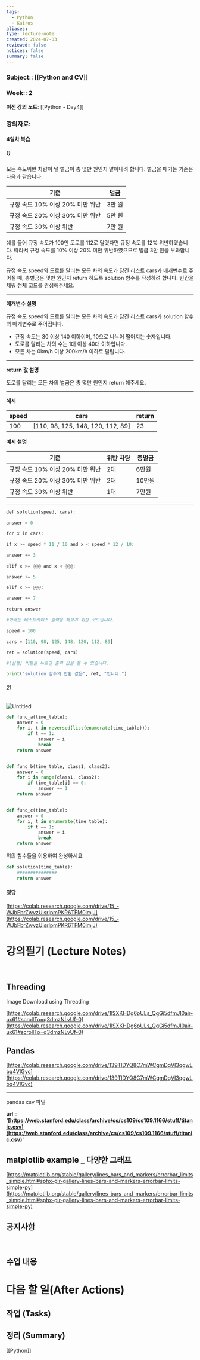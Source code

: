 ```yaml
---
tags:
  - Python
  - Kairos
aliases: 
type: lecture-note
created: 2024-07-03
reviewed: false
notices: false
summary: false
---
```

### **Subject**:: [[Python and CV]]
### **Week**:: 2

**이전 강의 노트**: [[Python - Day4]]

### 강의자료: 
#### 4일차 복습

##### 1)

모든 속도위반 차량이 낼 벌금이 총 몇만 원인지 알아내려 합니다. 벌금을 매기는 기준은 다음과 같습니다.

|기준|벌금|
|---|---|
|규정 속도 10% 이상 20% 미만 위반|3만 원|
|규정 속도 20% 이상 30% 미만 위반|5만 원|
|규정 속도 30% 이상 위반|7만 원|

예를 들어 규정 속도가 100인 도로를 112로 달렸다면 규정 속도를 12% 위반하였습니다. 따라서 규정 속도를 10% 이상 20% 미만 위반하였으므로 벌금 3만 원을 부과합니다.

규정 속도 speed와 도로를 달리는 모든 차의 속도가 담긴 리스트 cars가 매개변수로 주어질 때, 총벌금은 몇만 원인지 return 하도록 solution 함수를 작성하려 합니다. 빈칸을 채워 전체 코드를 완성해주세요.

---

**매개변수 설명**

규정 속도 speed와 도로를 달리는 모든 차의 속도가 담긴 리스트 cars가 solution 함수의 매개변수로 주어집니다.

- 규정 속도는 30 이상 140 이하이며, 10으로 나누어 떨어지는 숫자입니다.
- 도로를 달리는 차의 수는 1대 이상 40대 이하입니다.
- 모든 차는 0km/h 이상 200km/h 이하로 달립니다.

---

**return 값 설명**

도로를 달리는 모든 차의 벌금은 총 몇만 원인지 return 해주세요.

---

**예시**

|speed|cars|return|
|---|---|---|
|100|[110, 98, 125, 148, 120, 112, 89]|23|

**예시 설명**

|기준|위반 차량|총벌금|
|---|---|---|
|규정 속도 10% 이상 20% 미만 위반|2대|6만원|
|규정 속도 20% 이상 30% 미만 위반|2대|10만원|
|규정 속도 30% 이상 위반|1대|7만원|

---

```python
def solution(speed, cars):

answer = 0

for x in cars:

if x >= speed * 11 / 10 and x < speed * 12 / 10:

answer += 3

elif x >= @@@ and x < @@@:

answer += 5

elif x >= @@@:

answer += 7

return answer

#아래는 테스트케이스 출력을 해보기 위한 코드입니다.

speed = 100

cars = [110, 98, 125, 148, 120, 112, 89]

ret = solution(speed, cars)

#[실행] 버튼을 누르면 출력 값을 볼 수 있습니다.

print("solution 함수의 반환 값은", ret, "입니다.")
```

###### 2)

![Untitled](https://prod-files-secure.s3.us-west-2.amazonaws.com/285829e1-17d8-447d-a081-d547c6e2d771/01550c38-871c-487f-95e2-5b581f1bf606/Untitled.png)

```python
def func_a(time_table):    
    answer = 0
    for i, t in reversed(list(enumerate(time_table))):
        if t == 1:
            answer = i
            break
    return answer

```

```python

def func_b(time_table, class1, class2):
    answer = 0
    for i in range(class1, class2):
        if time_table[i] == 0:
            answer += 1
    return answer
```

```python

def func_c(time_table):    
    answer = 0
    for i, t in enumerate(time_table):
        if t == 1:
            answer = i
            break
    return answer
```

위의 함수들을 이용하여 완성하세요

```python
def solution(time_table):    
    ###############
    return answer
```

#### 정답
[https://colab.research.google.com/drive/15_-WJbFbrZwvzUlsrIpmPKR6TFM0imjJ](https://colab.research.google.com/drive/15_-WJbFbrZwvzUlsrIpmPKR6TFM0imjJ)

# 강의필기 (Lecture Notes)
<br>

## Threading

Image Download using Threading

[https://colab.research.google.com/drive/1lSXKHDg6pULs_QgGi5dfmJI0air-ux61#scrollTo=q3dmzNLvUf-0](https://colab.research.google.com/drive/1lSXKHDg6pULs_QgGi5dfmJI0air-ux61#scrollTo=q3dmzNLvUf-0)

## Pandas

[https://colab.research.google.com/drive/139TlDYQ8C7mWCgmDgVI3qgwLbq4VIGvc](https://colab.research.google.com/drive/139TlDYQ8C7mWCgmDgVI3qgwLbq4VIGvc)

---

pandas csv 파일

**url = '[https://web.stanford.edu/class/archive/cs/cs109/cs109.1166/stuff/titanic.csv](https://web.stanford.edu/class/archive/cs/cs109/cs109.1166/stuff/titanic.csv)'**

## matplotlib example _ 다양한 그래프

[https://matplotlib.org/stable/gallery/lines_bars_and_markers/errorbar_limits_simple.html#sphx-glr-gallery-lines-bars-and-markers-errorbar-limits-simple-py](https://matplotlib.org/stable/gallery/lines_bars_and_markers/errorbar_limits_simple.html#sphx-glr-gallery-lines-bars-and-markers-errorbar-limits-simple-py)

## 공지사항
<br>



## 수업 내용


# 다음 할 일(After Actions)
## 작업 (Tasks)


## 정리 (Summary)
[[Python]]


